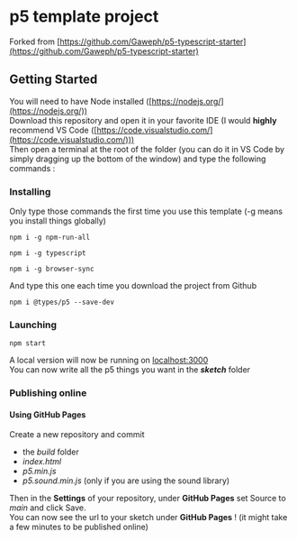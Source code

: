 # p5 template project

Forked from [https://github.com/Gaweph/p5-typescript-starter](https://github.com/Gaweph/p5-typescript-starter)

## Getting Started

You will need to have Node installed ([https://nodejs.org/](https://nodejs.org/))  
Download this repository and open it in your favorite IDE (I would **highly** recommend VS Code ([https://code.visualstudio.com/](https://code.visualstudio.com/)))  
Then open a terminal at the root of the folder (you can do it in VS Code by simply dragging up the bottom of the window) and type the following commands :

### Installing

Only type those commands the first time you use this template (-g means you install things globally)

```
npm i -g npm-run-all
```
```
npm i -g typescript
```
```
npm i -g browser-sync
```

And type this one each time you download the project from Github

```
npm i @types/p5 --save-dev
```

### Launching

```
npm start
```

A local version will now be running on [localhost:3000](http://localhost:3000)  
You can now write all the p5 things you want in the __*sketch*__ folder

### Publishing online

#### Using GitHub Pages

Create a new repository and commit
* the *build* folder
* *index.html*
* *p5.min.js*
* *p5.sound.min.js* (only if you are using the sound library)

Then in the **Settings** of your repository, under **GitHub Pages** set Source to *main* and click Save.  
You can now see the url to your sketch under **GitHub Pages** ! (it might take a few minutes to be published online)